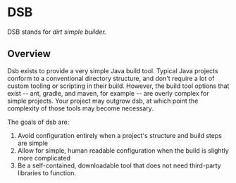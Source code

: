 # DSB #

DSB stands for *dirt simple builder.*

## Overview ##
Dsb exists to provide a very simple Java build tool. Typical Java projects conform to a conventional directory structure, and don't require
a lot of custom tooling or scripting in their build. However, the build tool options 
that exist -- ant, gradle, and maven, for example -- are overly complex for simple projects. Your project may
outgrow dsb, at which point the complexity of those tools may become necessary.

The goals of dsb are:
1. Avoid configuration entirely when a project's structure and build steps are simple
1. Allow for simple, human readable configuration when the build is slightly more complicated
1. Be a self-contained, downloadable tool that does not need third-party libraries to function.

